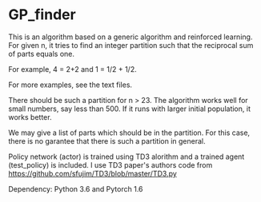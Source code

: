 # GP_finder

This is an algorithm based on a generic algorithm and reinforced learning. 
For given n, it tries to find an integer partition such that the reciprocal sum of parts equals one.

For example, 
4 = 2+2
and
1 = 1/2 + 1/2.

For more examples, see the text files.

There should be such a partition for n > 23.
The algorithm works well for small numbers, say less than 500.
If it runs with larger initial population, it works better.

We may give a list of parts which should be in the partition. For this case, there is no garantee that there is such a partition in general.

Policy network (actor) is trained using TD3 alorithm and a trained agent (test_policy) is included.
I use TD3 paper's authors code from
https://github.com/sfujim/TD3/blob/master/TD3.py


Dependency: Python 3.6 and Pytorch 1.6
